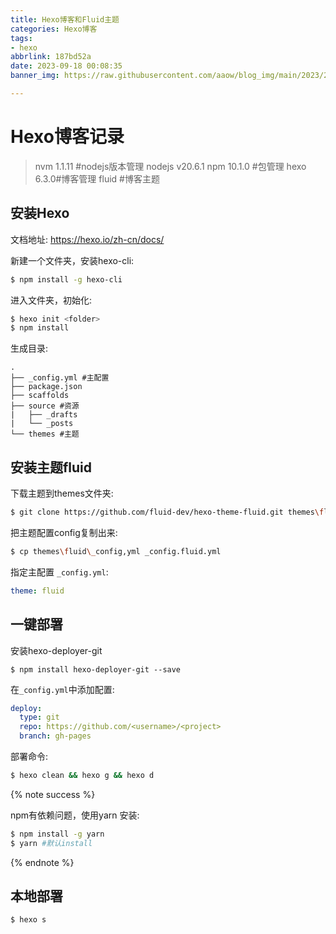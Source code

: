 ```yaml
---
title: Hexo博客和Fluid主题
categories: Hexo博客
tags:
- hexo
abbrlink: 187bd52a
date: 2023-09-18 00:08:35
banner_img: https://raw.githubusercontent.com/aaow/blog_img/main/2023/202311060048328.jpg

---
```


# Hexo博客记录

> nvm 1.1.11 #nodejs版本管理
> nodejs v20.6.1
> npm 10.1.0 #包管理
> hexo 6.3.0#博客管理
> fluid  #博客主题

## 安装Hexo 

文档地址: https://hexo.io/zh-cn/docs/

新建一个文件夹，安装hexo-cli: 

```bash
$ npm install -g hexo-cli
```

进入文件夹，初始化: 

```bash
$ hexo init <folder>
$ npm install
```

生成目录:

```
.
├── _config.yml #主配置
├── package.json
├── scaffolds
├── source #资源
|   ├── _drafts
|   └── _posts
└── themes #主题
```

## 安装主题fluid

下载主题到themes文件夹:

```bash
$ git clone https://github.com/fluid-dev/hexo-theme-fluid.git themes\fluid
```

把主题配置config复制出来:

```bash
$ cp themes\fluid\_config,yml _config.fluid.yml
```

指定主配置 `_config.yml`: 

```yml
theme: fluid
```

## 一键部署

安装hexo-deployer-git

```bashdeploy:
$ npm install hexo-deployer-git --save
```

在`_config.yml`中添加配置: 

```yml
deploy:
  type: git
  repo: https://github.com/<username>/<project>
  branch: gh-pages
```

部署命令:

```bash
$ hexo clean && hexo g && hexo d
```

{% note success %}

npm有依赖问题，使用yarn 安装:

```bash
$ npm install -g yarn
$ yarn #默认install
```

{% endnote %}



## 本地部署

```bash
$ hexo s
```



